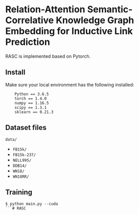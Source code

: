 # Relation-Attention Semantic-Correlative Knowledge Graph Embedding for Inductive Link Prediction

RASC is implemented based on Pytorch.

## Install 

Make sure your local environment has the following installed:
```
    Python == 3.6.5 
    torch == 1.4.0 
    numpy == 1.16.5 
    scipy == 1.3.1 
    sklearn == 0.21.3
```

## Dataset files

 `data/`
  - `FB15k/`
  - `FB15k-237/`
  - `NELL995/`
  - `DDB14/`
  - `WN18/`
  - `WN18RR/`

## Training

```
$ python main.py --cuda
```# RASC
